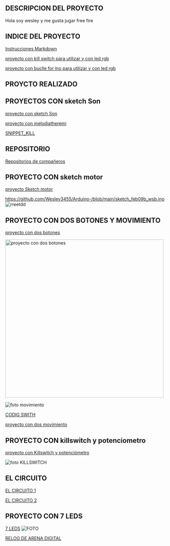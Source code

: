 ## DESCRIPCION DEL PROYECTO
Hola soy wesley y me gusta jugar free fire 
## INDICE DEL PROYECTO

[Instrucciones Markdown](https://guides.github.com/pdfs/markdown-cheatsheet-online.pdf)

[proyecto con kill switch para utilizar y con led rgb](https://github.com/marc125678/Arduino/blob/main/KILL_SWITCH.ino)

[proyecto con buclle for ino para utilizar y con led rgb](https://github.com/Wesley3455/Arduino-/blob/main/Buclle_for.ino.ino)

## PROYCTO REALIZADO

## PROYECTOS CON sketch Son

[proyecto con sketch Son](https://github.com/Wesley3455/Arduino-/blob/main/sketch_Son.ino) 

[proyecto con melodiatheremi](https://github.com/Wesley3455/Arduino-/blob/main/melodiatheremin.ino) 

[SNIPPET_KILL](https://github.com/Wesley3455/Arduino-/blob/main/SNIPPER_KILL_SWTCH.CPP)

## REPOSITORIO
[Repositorios de compañeros](https://github.com/d-prieto/arduinoCourse#repositorios-de-alumnos)

## PROYECTO CON sketch motor 
[proyecto Sketch motor](https://github.com/Wesley3455/Arduino-/blob/main/sketch_feb08a_motor.ino)

https://github.com/Wesley3455/Arduino-/blob/main/sketch_feb09b_wsb.ino
![rreetdd](https://github.com/Wesley3455/Arduino-/blob/main/1612783302659.jpg)

## PROYECTO CON DOS BOTONES Y MOVIMIENTO
[proyecto con dos botones](https://github.com/Wesley3455/Arduino-/blob/main/sketch_feb09a_dos_botones.ino) 


 <img src="https://github.com/Wesley3455/Arduino-/blob/main/1612860387340.jpg" alt="proyecto con dos botones" width="500"> 
 
 ![foto movimiento](https://github.com/Wesley3455/Arduino-/blob/main/1612860387340(1).jpg)
 
 [CODIG SWITH](https://github.com/Wesley3455/Arduino-/blob/main/swith_pin_bc.ino)
 
 [proyecto con dos movimiento](https://github.com/Wesley3455/Arduino-/blob/main/sketch_feb09a_dos_botones_y_movimiento.ino)
 
 ## PROYECTO CON killswitch y potenciometro
 [proyecto con Killswitch y potenciómetro](https://github.com/Wesley3455/Arduino-/blob/main/sketch_feb09b_wsb.ino)
 
 ![foto KILLSWITCH](https://github.com/Wesley3455/Arduino-/blob/main/1612871762579.jpg)
 
 ## EL CIRCUITO
 [EL CIRCUITO 1](https://github.com/Wesley3455/Arduino-/blob/main/EL_CIRCUITO.ino)
 
 [EL CIRCUITO 2](https://github.com/Wesley3455/Arduino-/blob/main/EL_CIRCUITO_2.ino)
 
 ## PROYECTO CON 7 LEDS
 [7 LEDS](https://github.com/Wesley3455/Arduino-/blob/main/bot_n_con7_leds.ino)
 ![FOTO](https://github.com/Wesley3455/Arduino-/blob/main/1613996991085.jpg)
 
 [ RELOG DE ARENA DIGITAL](https://github.com/Wesley3455/Arduino-/blob/main/RELOG_DE_ARENA_DIGITAL.ino)
